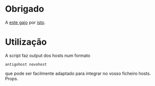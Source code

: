 # Obrigado

A [este gajo](https://github.com/ToFran/) por [isto](https://github.com/ToFran/PortugalWebBlocking/).

# Utilização

A script faz output dos hosts num formato

	antigohost novohost

que pode ser facilmente adaptado para integrar no vosso ficheiro hosts. Props.
